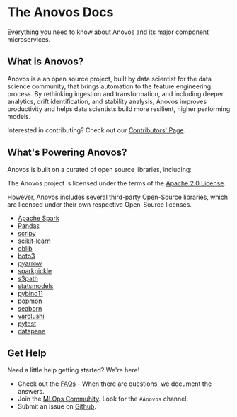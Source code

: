 # The Anovos Docs

Everything you need to know about Anovos and its major component microservices.
​
## What is Anovos?

Anovos is a an open source project, built by data scientist for the data science community, that brings automation to the feature engineering process. By rethinking ingestion and transformation, and including deeper analytics, drift identification, and stability analysis, Anovos improves productivity and helps data scientists build more resilient, higher performing models.

Interested in contributing? Check out our [Contributors' Page](/community/contributing/).

## What's Powering Anovos?

Anovos is built on a curated  of open source libraries, including: 


The Anovos project is licensed under the terms of the [Apache 2.0 License](http://www.apache.org/licenses/LICENSE-2.0).

However, Anovos includes several third-party Open-Source libraries, which are licensed under their own respective Open-Source licenses.

- [Apache Spark](https://github.com/apache/spark)
- [Pandas](https://github.com/pandas-dev/pandas)
- [scripy](https://github.com/scipy/scipy)
- [scikit-learn](https://github.com/scikit-learn/scikit-learn/)
- [oblib](https://github.com/joblib/joblib)
- [boto3](https://github.com/boto/boto3)
- [pyarrow](https://github.com/apache/arrow)
- [sparkpickle](https://github.com/src-d/sparkpickle/)
- [s3path](https://github.com/liormizr/s3path)
- [statsmodels](https://github.com/statsmodels/statsmodels)
- [pybind11](https://github.com/pybind/pybind11)
- [popmon](https://github.com/ing-bank/popmon/)
- [seaborn](https://github.com/mwaskom/seaborn)
- [varclushi](https://github.com/jingtt/varclushi)
- [pytest](https://pytest.org/)
- [datapane](https://github.com/datapane/datapane/)

## Get Help

Need a little help getting started? We're here!

- Check out the [FAQs](https://Anovos.org/faq/) - When there are questions, we document the answers.
- Join the [MLOps Commuhity](https://slack.cncf.org/). Look for the `#Anovos` channel.
- Submit an issue on [Github](https://github.com/Anovos/).
